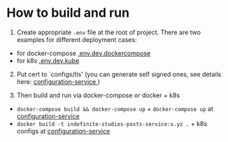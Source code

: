 # How to build and run
1. Create appropriate `.env` file at the root of project. There are two examples for different deployment cases:

 - for docker-compose [.env.dev.dockercompose](https://github.com/ArtemVoronov/indefinite-studies-posts-service/blob/main/.env.dev.dockercompose)
 - for k8s [.env.dev.kube](https://github.com/ArtemVoronov/indefinite-studies-posts-service/blob/main/.env.dev.kube)

2. Put cert to `configs/tls' (you can generate self signed ones, see details here: [configuration-service ](https://github.com/ArtemVoronov/indefinite-studies-configuration-service))

3. Then build and run via docker-compose or docker + k8s
 - `docker-compose build && docker-compose up` + `docker-compose up` at [configuration-service ](https://github.com/ArtemVoronov/indefinite-studies-configuration-service)
 - `docker build -t indefinite-studies-posts-service:x.yz .` + k8s configs at [configuration-service ](https://github.com/ArtemVoronov/indefinite-studies-configuration-service)